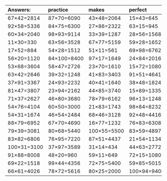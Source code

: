 | Answers: | practice | makes | perfect | ! |
| :--- | :--- | :--- | :--- | :--- |
| 67×42=2814 | 87×70=6090 | 43×48=2064 | 15×43=645 | 90×33=2970 | 
| 92×58=5336 | 84×75=6300 | 27×86=2322 | 63×15=945 | 61×51=3111 | 
| 60×34=2040 | 98×93=9114 | 33×39=1287 | 28×56=1568 | 85×53=4505 | 
| 11×30=330 | 63×56=3528 | 67×77=5159 | 59×28=1652 | 94×74=6956 | 
| 17×52=884 | 54×28=1512 | 51×11=561 | 69×98=6762 | 72×29=2088 | 
| 56×20=1120 | 84×100=8400 | 97×17=1649 | 24×84=2016 | 72×23=1656 | 
| 53×68=3604 | 58×47=2726 | 23×70=1610 | 15×72=1080 | 16×52=832 | 
| 63×42=2646 | 39×32=1248 | 41×83=3403 | 91×51=4641 | 54×39=2106 | 
| 37×91=3367 | 24×93=2232 | 40×41=1640 | 38×48=1824 | 10×82=820 | 
| 81×47=3807 | 23×94=2162 | 44×85=3740 | 15×89=1335 | 59×43=2537 | 
| 71×37=2627 | 46×80=3680 | 78×79=6162 | 96×13=1248 | 42×26=1092 | 
| 54×76=4104 | 60×50=3000 | 21×83=1743 | 98×84=8232 | 10×46=460 | 
| 54×31=1674 | 46×54=2484 | 68×46=3128 | 92×48=4416 | 73×11=803 | 
| 88×79=6952 | 67×70=4690 | 16×77=1232 | 76×83=6308 | 86×88=7568 | 
| 79×39=3081 | 80×68=5440 | 100×55=5500 | 83×59=4897 | 90×17=1530 | 
| 83×82=6806 | 76×95=7220 | 87×51=4437 | 21×54=1134 | 13×65=845 | 
| 100×31=3100 | 37×97=3589 | 31×14=434 | 44×63=2772 | 20×80=1600 | 
| 91×88=8008 | 48×20=960 | 59×11=649 | 72×15=1080 | 41×34=1394 | 
| 69×22=1518 | 99×44=4356 | 72×75=5400 | 59×85=5015 | 75×16=1200 | 
| 66×61=4026 | 78×72=5616 | 80×25=2000 | 100×94=9400 | 82×55=4510 | 
